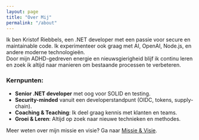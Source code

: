 ```yaml
---
layout: page
title: "Over Mij"
permalink: "/about"
---
```


Ik ben Kristof Riebbels, een .NET developer met een passie voor secure en maintainable code. Ik experimenteer ook graag met AI, OpenAI, Node.js, en andere moderne technologieën.  
Door mijn ADHD-gedreven energie en nieuwsgierigheid blijf ik continu leren en zoek ik altijd naar manieren om bestaande processen te verbeteren.

### Kernpunten:
- **Senior .NET developer** met oog voor SOLID en testing.
- **Security-minded** vanuit een developerstandpunt (OIDC, tokens, supply-chain).
- **Coaching & Teaching**: Ik deel graag kennis met klanten en teams.
- **Groei & Leren**: Altijd op zoek naar nieuwe technieken en methodes.

Meer weten over mijn missie en visie? Ga naar [Missie & Visie](/mission-vision).
